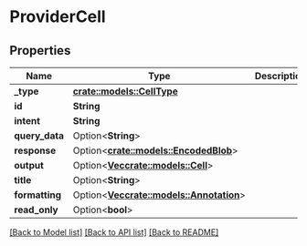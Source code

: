# ProviderCell

## Properties

Name | Type | Description | Notes
------------ | ------------- | ------------- | -------------
**_type** | [**crate::models::CellType**](cellType.md) |  | 
**id** | **String** |  | 
**intent** | **String** |  | 
**query_data** | Option<**String**> |  | [optional]
**response** | Option<[**crate::models::EncodedBlob**](encodedBlob.md)> |  | [optional]
**output** | Option<[**Vec<crate::models::Cell>**](cell.md)> |  | [optional]
**title** | Option<**String**> |  | [optional]
**formatting** | Option<[**Vec<crate::models::Annotation>**](annotation.md)> |  | [optional]
**read_only** | Option<**bool**> |  | [optional]

[[Back to Model list]](../README.md#documentation-for-models) [[Back to API list]](../README.md#documentation-for-api-endpoints) [[Back to README]](../README.md)


